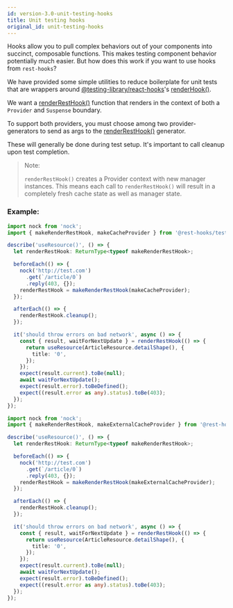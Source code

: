 ```yaml
---
id: version-3.0-unit-testing-hooks
title: Unit testing hooks
original_id: unit-testing-hooks
---
```


Hooks allow you to pull complex behaviors out of your components into succinct,
composable functions. This makes testing component behavior potentially much
easier. But how does this work if you want to use hooks from `rest-hooks`?

We have provided some simple utilities to reduce boilerplate for unit tests
that are wrappers around [@testing-library/react-hooks](https://github.com/testing-library/react-hooks-testing-library)'s [renderHook()](https://react-hooks-testing-library.com/reference/api#renderhook-options).

We want a [renderRestHook()](../api/makeRenderRestHook#renderresthook) function that renders in the context of both
a `Provider` and `Suspense` boundary.

To support both providers, you must choose among two provider-generators to
send as args to the [renderRestHook()](../api/makeRenderRestHook#renderresthook) generator.

These will generally be done during test setup. It's important to call cleanup
upon test completion.

> Note:
>
> `renderRestHook()` creates a Provider context with new manager instances. This means each call
> to `renderRestHook()` will result in a completely fresh cache state as well as manager state.

### Example:

<!--DOCUSAURUS_CODE_TABS-->

<!--CacheProvider-->

```typescript
import nock from 'nock';
import { makeRenderRestHook, makeCacheProvider } from '@rest-hooks/test';

describe('useResource()', () => {
  let renderRestHook: ReturnType<typeof makeRenderRestHook>;

  beforeEach(() => {
    nock('http://test.com')
      .get(`/article/0`)
      .reply(403, {});
    renderRestHook = makeRenderRestHook(makeCacheProvider);
  });

  afterEach(() => {
    renderRestHook.cleanup();
  });

  it('should throw errors on bad network', async () => {
    const { result, waitForNextUpdate } = renderRestHook(() => {
      return useResource(ArticleResource.detailShape(), {
        title: '0',
      });
    });
    expect(result.current).toBe(null);
    await waitForNextUpdate();
    expect(result.error).toBeDefined();
    expect((result.error as any).status).toBe(403);
  });
});
```

<!--ExternalCacheProvider-->

```typescript
import nock from 'nock';
import { makeRenderRestHook, makeExternalCacheProvider } from '@rest-hooks/test';

describe('useResource()', () => {
  let renderRestHook: ReturnType<typeof makeRenderRestHook>;

  beforeEach(() => {
    nock('http://test.com')
      .get(`/article/0`)
      .reply(403, {});
    renderRestHook = makeRenderRestHook(makeExternalCacheProvider);
  });

  afterEach(() => {
    renderRestHook.cleanup();
  });

  it('should throw errors on bad network', async () => {
    const { result, waitForNextUpdate } = renderRestHook(() => {
      return useResource(ArticleResource.detailShape(), {
        title: '0',
      });
    });
    expect(result.current).toBe(null);
    await waitForNextUpdate();
    expect(result.error).toBeDefined();
    expect((result.error as any).status).toBe(403);
  });
});
```

<!--END_DOCUSAURUS_CODE_TABS-->

